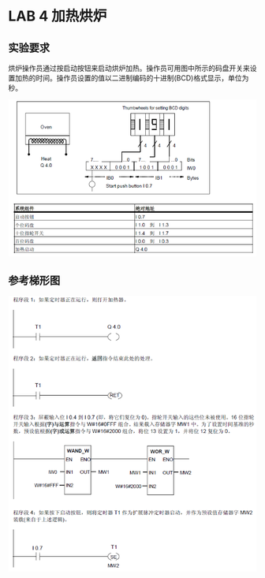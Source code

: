 # LAB 4  加热烘炉

## 实验要求
烘炉操作员通过按启动按钮来启动烘炉加热。操作员可用图中所示的码盘开关来设置加热的时间。操作员设置的值以二进制编码的十进制(BCD)格式显示，单位为秒。

![LAB4](image/lab4-1.png)

## 参考梯形图
![参考梯形图](image/lab4-2.png)
